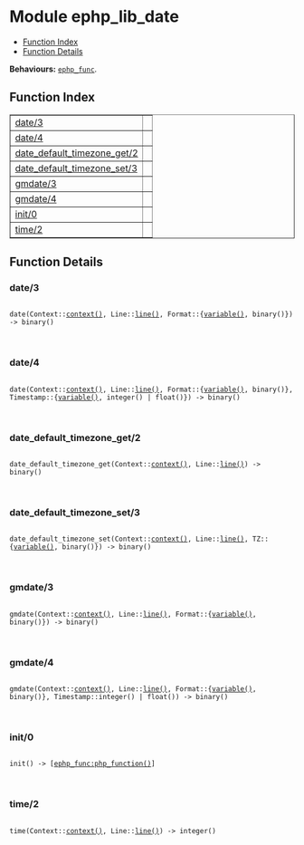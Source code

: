 

# Module ephp_lib_date #
* [Function Index](#index)
* [Function Details](#functions)

__Behaviours:__ [`ephp_func`](ephp_func.md).

<a name="index"></a>

## Function Index ##


<table width="100%" border="1" cellspacing="0" cellpadding="2" summary="function index"><tr><td valign="top"><a href="#date-3">date/3</a></td><td></td></tr><tr><td valign="top"><a href="#date-4">date/4</a></td><td></td></tr><tr><td valign="top"><a href="#date_default_timezone_get-2">date_default_timezone_get/2</a></td><td></td></tr><tr><td valign="top"><a href="#date_default_timezone_set-3">date_default_timezone_set/3</a></td><td></td></tr><tr><td valign="top"><a href="#gmdate-3">gmdate/3</a></td><td></td></tr><tr><td valign="top"><a href="#gmdate-4">gmdate/4</a></td><td></td></tr><tr><td valign="top"><a href="#init-0">init/0</a></td><td></td></tr><tr><td valign="top"><a href="#time-2">time/2</a></td><td></td></tr></table>


<a name="functions"></a>

## Function Details ##

<a name="date-3"></a>

### date/3 ###

<pre><code>
date(Context::<a href="#type-context">context()</a>, Line::<a href="#type-line">line()</a>, Format::{<a href="#type-variable">variable()</a>, binary()}) -&gt; binary()
</code></pre>
<br />

<a name="date-4"></a>

### date/4 ###

<pre><code>
date(Context::<a href="#type-context">context()</a>, Line::<a href="#type-line">line()</a>, Format::{<a href="#type-variable">variable()</a>, binary()}, Timestamp::{<a href="#type-variable">variable()</a>, integer() | float()}) -&gt; binary()
</code></pre>
<br />

<a name="date_default_timezone_get-2"></a>

### date_default_timezone_get/2 ###

<pre><code>
date_default_timezone_get(Context::<a href="#type-context">context()</a>, Line::<a href="#type-line">line()</a>) -&gt; binary()
</code></pre>
<br />

<a name="date_default_timezone_set-3"></a>

### date_default_timezone_set/3 ###

<pre><code>
date_default_timezone_set(Context::<a href="#type-context">context()</a>, Line::<a href="#type-line">line()</a>, TZ::{<a href="#type-variable">variable()</a>, binary()}) -&gt; binary()
</code></pre>
<br />

<a name="gmdate-3"></a>

### gmdate/3 ###

<pre><code>
gmdate(Context::<a href="#type-context">context()</a>, Line::<a href="#type-line">line()</a>, Format::{<a href="#type-variable">variable()</a>, binary()}) -&gt; binary()
</code></pre>
<br />

<a name="gmdate-4"></a>

### gmdate/4 ###

<pre><code>
gmdate(Context::<a href="#type-context">context()</a>, Line::<a href="#type-line">line()</a>, Format::{<a href="#type-variable">variable()</a>, binary()}, Timestamp::integer() | float()) -&gt; binary()
</code></pre>
<br />

<a name="init-0"></a>

### init/0 ###

<pre><code>
init() -&gt; [<a href="ephp_func.md#type-php_function">ephp_func:php_function()</a>]
</code></pre>
<br />

<a name="time-2"></a>

### time/2 ###

<pre><code>
time(Context::<a href="#type-context">context()</a>, Line::<a href="#type-line">line()</a>) -&gt; integer()
</code></pre>
<br />

